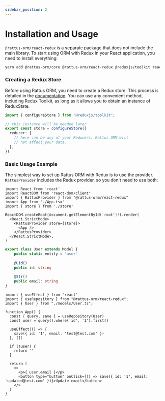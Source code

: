 ```yaml
---
sidebar_position: 2
---
```


# Installation and Usage

`@rattus-orm/react-redux` is a separate package that does not include the main library. To start using ORM with Redux in your React application, you need to install everything:
```bash
yarn add @rattus-orm/core @rattus-orm/react-redux @reduxjs/toolkit react-redux
```

### Creating a Redux Store
Before using Rattus ORM, you need to create a Redux store. This process is detailed in the [documentation](https://redux.js.org/introduction/getting-started). You can use any convenient method, including Redux Toolkit, as long as it allows you to obtain an instance of ReduxState.

```typescript
import { configureStore } from "@reduxjs/toolkit";

// this instance will be needed later
export const store = configureStore({
  reducer: {
    // here can be any of your Reducers. Rattus ORM will 
    // not affect your data.
  },
})
```

### Basic Usage Example
The simplest way to set up Rattus ORM with Redux is to use the provider. `RattusProvider` includes the Redux provider, so you don't need to use both:

```tsx title="main.tsx"
import React from 'react'
import ReactDOM from 'react-dom/client'
import { RattusProvider } from "@rattus-orm/react-redux"
import App from './App.tsx'
import { store } from './store'

ReactDOM.createRoot(document.getElementById('root')!).render(
  <React.StrictMode>
    <RattusProvider store={store}>
      <App />
    </RattusProvider>
  </React.StrictMode>,
)
```

```typescript title="models/User.ts"
export class User extends Model {
    public static entity = 'user'
    
    @Uid()
    public id: string
    
    @Str()
    public email: string
}
```

```tsx title="App.tsx"
import { useEffect } from 'react'
import { useRepository } from "@rattus-orm/react-redux";
import { User } from "./models/User.ts";

function App() {
  const { query, save } = useRepository(User)
  const user = query().where('id', '1').first()

  useEffect(() => {
    save({ id: '1', email: 'test@test.com' })
  }, [])

  if (!user) {
    return ''
  }

  return (
    <>
      <p>{ user.email }</p>
      <button type="button" onClick={() => save({ id: '1', email: 'updated@test.com' })}>Update email</button>
    </>
  )
}
```
